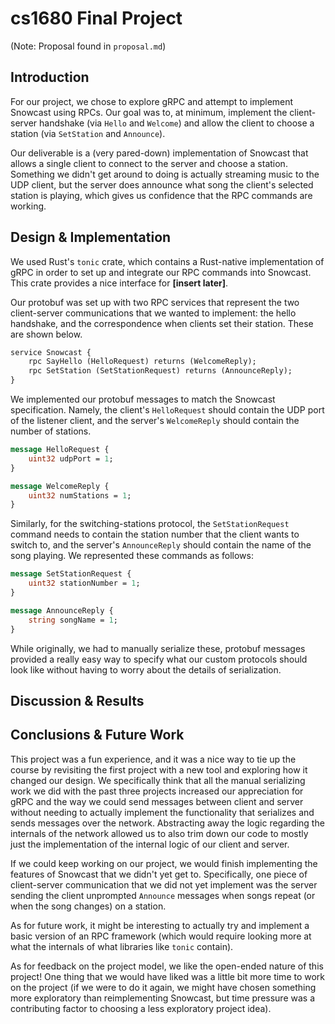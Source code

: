 # cs1680 Final Project

(Note: Proposal found in `proposal.md`)

## Introduction

For our project, we chose to explore gRPC and attempt to implement Snowcast using RPCs. Our goal was to, at minimum, implement the client-server handshake (via `Hello` and `Welcome`) and allow the client to choose a station (via `SetStation` and `Announce`). 

Our deliverable is a (very pared-down) implementation of Snowcast that allows a single client to connect to the server and choose a station. Something we didn't get around to doing is actually streaming music to the UDP client, but the server does announce what song the client's selected station is playing, which gives us confidence that the RPC commands are working. 

## Design & Implementation

We used Rust's `tonic` crate, which contains a Rust-native implementation of gRPC in order to set up and integrate our RPC commands into Snowcast. This crate provides a nice interface for **[insert later]**. 

Our protobuf was set up with two RPC services that represent the two client-server communications that we wanted to implement: the hello handshake, and the correspondence when clients set their station. These are shown below.

```protobuf
service Snowcast {
    rpc SayHello (HelloRequest) returns (WelcomeReply);
    rpc SetStation (SetStationRequest) returns (AnnounceReply);
}
```

We implemented our protobuf messages to match the Snowcast specification. Namely, the client's `HelloRequest` should contain the UDP port of the listener client, and the server's `WelcomeReply` should contain the number of stations. 

```protobuf
message HelloRequest {
    uint32 udpPort = 1;
}

message WelcomeReply {
    uint32 numStations = 1;
}
```

Similarly, for the switching-stations protocol, the `SetStationRequest` command needs to contain the station number that the client wants to switch to, and the server's `AnnounceReply` should contain the name of the song playing. We represented these commands as follows: 

```protobuf
message SetStationRequest {
    uint32 stationNumber = 1;
}

message AnnounceReply {
    string songName = 1;
}
```

While originally, we had to manually serialize these, protobuf messages provided a really easy way to specify what our custom protocols should look like without having to worry about the details of serialization. 

## Discussion & Results

<!-- How far did you get toward your goal? In this section, describe any results you have, what you have learned, and any challenges you faced along the way -->


## Conclusions & Future Work

<!-- Overall, what have you learned? How did you feel about this project overall? If you could keep working on this project, what would you do next? Are there any other directions of this work you find interesting? If you have any thoughts or feedback on this project model, please let us know! -->

This project was a fun experience, and it was a nice way to tie up the course by revisiting the first project with a new tool and exploring how it changed our design. We specifically think that all the manual serializing work we did with the past three projects increased our appreciation for gRPC and the way we could send messages between client and server without needing to actually implement the functionality that serializes and sends messages over the network. Abstracting away the logic regarding the internals of the network allowed us to also trim down our code to mostly just the implementation of the internal logic of our client and server. 

If we could keep working on our project, we would finish implementing the features of Snowcast that we didn't yet get to. Specifically, one piece of client-server communication that we did not yet implement was the server sending the client unprompted `Announce` messages when songs repeat (or when the song changes) on a station. 

As for future work, it might be interesting to actually try and implement a basic version of an RPC framework (which would require looking more at what the internals of what libraries like `tonic` contain). 

As for feedback on the project model, we like the open-ended nature of this project! One thing that we would have liked was a little bit more time to work on the project (if we were to do it again, we might have chosen something more exploratory than reimplementing Snowcast, but time pressure was a contributing factor to choosing a less exploratory project idea). 